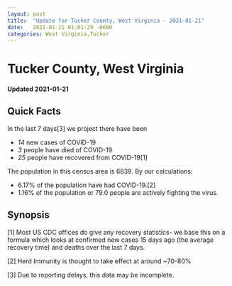 ```yaml
---
layout: post
title:  "Update for Tucker County, West Virginia - 2021-01-21"
date:   2021-01-21 01:01:29 -0600
categories: West Virginia,Tucker
---
```


# Tucker County, West Virginia
#### Updated 2021-01-21

## Quick Facts

In the last 7 days[3] we project there have been
- *14* new cases of COVID-19
- *3* people have died of COVID-19
- *25* people have recovered from COVID-19[1]

The population in this census area is 6839. By our calculations:
- 6.17% of the population have had COVID-19.[2]
- 1.16% of the population or 79.0 people are actively fighting the virus.

## Synopsis




[1] Most US CDC offices do give any recovery statistics- we base this on a formula which looks at confirmed new cases
15 days ago (the average recovery time) and deaths over the last 7 days.

[2] Herd Immunity is thought to take effect at around ~70-80%

[3] Due to reporting delays, this data may be incomplete.
 
    